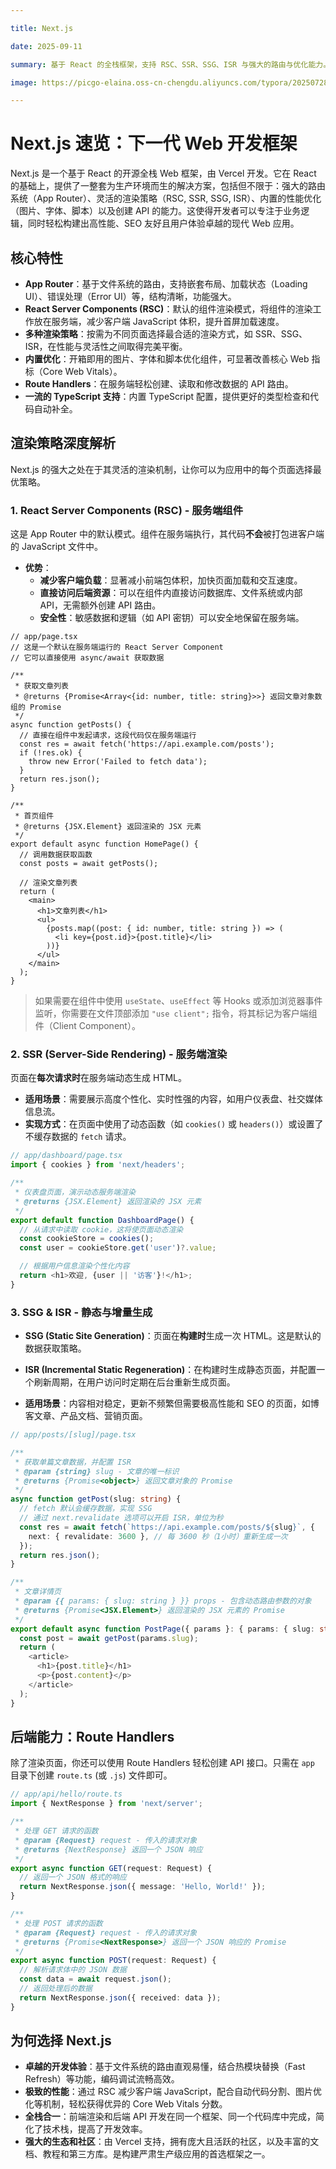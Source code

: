 ```yaml
---

title: Next.js

date: 2025-09-11

summary: 基于 React 的全栈框架，支持 RSC、SSR、SSG、ISR 与强大的路由与优化能力。

image: https://picgo-elaina.oss-cn-chengdu.aliyuncs.com/typora/202507280817040.jpg

---
```


# Next.js 速览：下一代 Web 开发框架

Next.js 是一个基于 React 的开源全栈 Web 框架，由 Vercel 开发。它在 React 的基础上，提供了一整套为生产环境而生的解决方案，包括但不限于：强大的路由系统（App Router）、灵活的渲染策略（RSC, SSR, SSG, ISR）、内置的性能优化（图片、字体、脚本）以及创建 API 的能力。这使得开发者可以专注于业务逻辑，同时轻松构建出高性能、SEO 友好且用户体验卓越的现代 Web 应用。

## 核心特性

  - **App Router**：基于文件系统的路由，支持嵌套布局、加载状态（Loading UI）、错误处理（Error UI）等，结构清晰，功能强大。
  - **React Server Components (RSC)**：默认的组件渲染模式，将组件的渲染工作放在服务端，减少客户端 JavaScript 体积，提升首屏加载速度。
  - **多种渲染策略**：按需为不同页面选择最合适的渲染方式，如 SSR、SSG、ISR，在性能与灵活性之间取得完美平衡。
  - **内置优化**：开箱即用的图片、字体和脚本优化组件，可显著改善核心 Web 指标（Core Web Vitals）。
  - **Route Handlers**：在服务端轻松创建、读取和修改数据的 API 路由。
  - **一流的 TypeScript 支持**：内置 TypeScript 配置，提供更好的类型检查和代码自动补全。

## 渲染策略深度解析

Next.js 的强大之处在于其灵活的渲染机制，让你可以为应用中的每个页面选择最优策略。

### 1\. React Server Components (RSC) - 服务端组件

这是 App Router 中的默认模式。组件在服务端执行，其代码**不会**被打包进客户端的 JavaScript 文件中。

  - **优势**：
      - **减少客户端负载**：显著减小前端包体积，加快页面加载和交互速度。
      - **直接访问后端资源**：可以在组件内直接访问数据库、文件系统或内部 API，无需额外创建 API 路由。
      - **安全性**：敏感数据和逻辑（如 API 密钥）可以安全地保留在服务端。

<!-- end list -->

```tsx
// app/page.tsx
// 这是一个默认在服务端运行的 React Server Component
// 它可以直接使用 async/await 获取数据

/**
 * 获取文章列表
 * @returns {Promise<Array<{id: number, title: string}>>} 返回文章对象数组的 Promise
 */
async function getPosts() {
  // 直接在组件中发起请求，这段代码仅在服务端运行
  const res = await fetch('https://api.example.com/posts');
  if (!res.ok) {
    throw new Error('Failed to fetch data');
  }
  return res.json();
}

/**
 * 首页组件
 * @returns {JSX.Element} 返回渲染的 JSX 元素
 */
export default async function HomePage() {
  // 调用数据获取函数
  const posts = await getPosts();

  // 渲染文章列表
  return (
    <main>
      <h1>文章列表</h1>
      <ul>
        {posts.map((post: { id: number, title: string }) => (
          <li key={post.id}>{post.title}</li>
        ))}
      </ul>
    </main>
  );
}
```

> 如果需要在组件中使用 `useState`、`useEffect` 等 Hooks 或添加浏览器事件监听，你需要在文件顶部添加 `"use client";` 指令，将其标记为客户端组件（Client Component）。

### 2\. SSR (Server-Side Rendering) - 服务端渲染

页面在**每次请求时**在服务端动态生成 HTML。

  - **适用场景**：需要展示高度个性化、实时性强的内容，如用户仪表盘、社交媒体信息流。
  - **实现方式**：在页面中使用了动态函数（如 `cookies()` 或 `headers()`）或设置了不缓存数据的 `fetch` 请求。

<!-- end list -->

```ts
// app/dashboard/page.tsx
import { cookies } from 'next/headers';

/**
 * 仪表盘页面，演示动态服务端渲染
 * @returns {JSX.Element} 返回渲染的 JSX 元素
 */
export default function DashboardPage() {
  // 从请求中读取 cookie，这将使页面动态渲染
  const cookieStore = cookies();
  const user = cookieStore.get('user')?.value;

  // 根据用户信息渲染个性化内容
  return <h1>欢迎, {user || '访客'}!</h1>;
}
```

### 3\. SSG & ISR - 静态与增量生成

  - **SSG (Static Site Generation)**：页面在**构建时**生成一次 HTML。这是默认的数据获取策略。

  - **ISR (Incremental Static Regeneration)**：在构建时生成静态页面，并配置一个刷新周期，在用户访问时定期在后台重新生成页面。

  - **适用场景**：内容相对稳定，更新不频繁但需要极高性能和 SEO 的页面，如博客文章、产品文档、营销页面。

<!-- end list -->

```ts
// app/posts/[slug]/page.tsx

/**
 * 获取单篇文章数据，并配置 ISR
 * @param {string} slug - 文章的唯一标识
 * @returns {Promise<object>} 返回文章对象的 Promise
 */
async function getPost(slug: string) {
  // fetch 默认会缓存数据，实现 SSG
  // 通过 next.revalidate 选项可以开启 ISR，单位为秒
  const res = await fetch(`https://api.example.com/posts/${slug}`, {
    next: { revalidate: 3600 }, // 每 3600 秒（1小时）重新生成一次
  });
  return res.json();
}

/**
 * 文章详情页
 * @param {{ params: { slug: string } }} props - 包含动态路由参数的对象
 * @returns {Promise<JSX.Element>} 返回渲染的 JSX 元素的 Promise
 */
export default async function PostPage({ params }: { params: { slug: string } }) {
  const post = await getPost(params.slug);
  return (
    <article>
      <h1>{post.title}</h1>
      <p>{post.content}</p>
    </article>
  );
}
```

## 后端能力：Route Handlers

除了渲染页面，你还可以使用 Route Handlers 轻松创建 API 接口。只需在 `app` 目录下创建 `route.ts` (或 `.js`) 文件即可。

```ts
// app/api/hello/route.ts
import { NextResponse } from 'next/server';

/**
 * 处理 GET 请求的函数
 * @param {Request} request - 传入的请求对象
 * @returns {NextResponse} 返回一个 JSON 响应
 */
export async function GET(request: Request) {
  // 返回一个 JSON 格式的响应
  return NextResponse.json({ message: 'Hello, World!' });
}

/**
 * 处理 POST 请求的函数
 * @param {Request} request - 传入的请求对象
 * @returns {Promise<NextResponse>} 返回一个 JSON 响应的 Promise
 */
export async function POST(request: Request) {
  // 解析请求体中的 JSON 数据
  const data = await request.json();
  // 返回处理后的数据
  return NextResponse.json({ received: data });
}
```

## 为何选择 Next.js

  - **卓越的开发体验**：基于文件系统的路由直观易懂，结合热模块替换（Fast Refresh）等功能，编码调试流畅高效。
  - **极致的性能**：通过 RSC 减少客户端 JavaScript，配合自动代码分割、图片优化等机制，轻松获得优异的 Core Web Vitals 分数。
  - **全栈合一**：前端渲染和后端 API 开发在同一个框架、同一个代码库中完成，简化了技术栈，提高了开发效率。
  - **强大的生态和社区**：由 Vercel 支持，拥有庞大且活跃的社区，以及丰富的文档、教程和第三方库。是构建严肃生产级应用的首选框架之一。